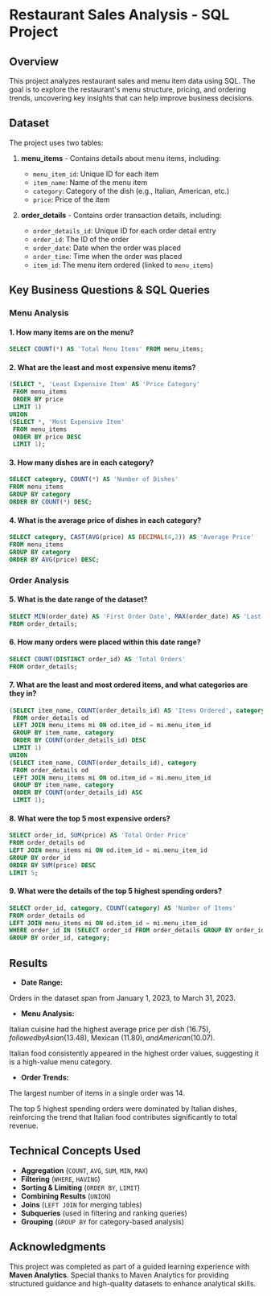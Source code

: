 # Restaurant Sales Analysis - SQL Project

## Overview

This project analyzes restaurant sales and menu item data using SQL. The goal is to explore the restaurant's menu structure, pricing, and ordering trends, uncovering key insights that can help improve business decisions.

## Dataset

The project uses two tables:

1. **menu_items** - Contains details about menu items, including:
   - `menu_item_id`: Unique ID for each item
   - `item_name`: Name of the menu item
   - `category`: Category of the dish (e.g., Italian, American, etc.)
   - `price`: Price of the item

2. **order_details** - Contains order transaction details, including:
   - `order_details_id`: Unique ID for each order detail entry
   - `order_id`: The ID of the order
   - `order_date`: Date when the order was placed
   - `order_time`: Time when the order was placed
   - `item_id`: The menu item ordered (linked to `menu_items`)

## Key Business Questions & SQL Queries

### **Menu Analysis**

#### 1. How many items are on the menu?

```sql
SELECT COUNT(*) AS 'Total Menu Items' FROM menu_items;
```

#### 2. What are the least and most expensive menu items?

```sql
(SELECT *, 'Least Expensive Item' AS 'Price Category'
 FROM menu_items
 ORDER BY price
 LIMIT 1)
UNION
(SELECT *, 'Most Expensive Item'
 FROM menu_items
 ORDER BY price DESC
 LIMIT 1);
```

#### 3. How many dishes are in each category?

```sql
SELECT category, COUNT(*) AS 'Number of Dishes'
FROM menu_items
GROUP BY category
ORDER BY COUNT(*) DESC;
```

#### 4. What is the average price of dishes in each category?

```sql
SELECT category, CAST(AVG(price) AS DECIMAL(4,2)) AS 'Average Price'
FROM menu_items
GROUP BY category
ORDER BY AVG(price) DESC;
```

### **Order Analysis**

#### 5. What is the date range of the dataset?

```sql
SELECT MIN(order_date) AS 'First Order Date', MAX(order_date) AS 'Last Order Date'
FROM order_details;
```

#### 6. How many orders were placed within this date range?

```sql
SELECT COUNT(DISTINCT order_id) AS 'Total Orders'
FROM order_details;
```

#### 7. What are the least and most ordered items, and what categories are they in?

```sql
(SELECT item_name, COUNT(order_details_id) AS 'Items Ordered', category
 FROM order_details od
 LEFT JOIN menu_items mi ON od.item_id = mi.menu_item_id
 GROUP BY item_name, category
 ORDER BY COUNT(order_details_id) DESC
 LIMIT 1)
UNION
(SELECT item_name, COUNT(order_details_id), category
 FROM order_details od
 LEFT JOIN menu_items mi ON od.item_id = mi.menu_item_id
 GROUP BY item_name, category
 ORDER BY COUNT(order_details_id) ASC
 LIMIT 1);
```

#### 8. What were the top 5 most expensive orders?

```sql
SELECT order_id, SUM(price) AS 'Total Order Price'
FROM order_details od
LEFT JOIN menu_items mi ON od.item_id = mi.menu_item_id
GROUP BY order_id
ORDER BY SUM(price) DESC
LIMIT 5;
```

#### 9. What were the details of the top 5 highest spending orders?

```sql
SELECT order_id, category, COUNT(category) AS 'Number of Items'
FROM order_details od
LEFT JOIN menu_items mi ON od.item_id = mi.menu_item_id
WHERE order_id IN (SELECT order_id FROM order_details GROUP BY order_id ORDER BY SUM(price) DESC LIMIT 5)
GROUP BY order_id, category;
```

## Results

- **Date Range:**

Orders in the dataset span from January 1, 2023, to March 31, 2023.

- **Menu Analysis:**

Italian cuisine had the highest average price per dish ($16.75), followed by Asian ($13.48), Mexican ($11.80), and American ($10.07).

Italian food consistently appeared in the highest order values, suggesting it is a high-value menu category.

- **Order Trends:**

The largest number of items in a single order was 14.

The top 5 highest spending orders were dominated by Italian dishes, reinforcing the trend that Italian food contributes significantly to total revenue.

## Technical Concepts Used

- **Aggregation** (`COUNT`, `AVG`, `SUM`, `MIN`, `MAX`)
- **Filtering** (`WHERE`, `HAVING`)
- **Sorting & Limiting** (`ORDER BY`, `LIMIT`)
- **Combining Results** (`UNION`)
- **Joins** (`LEFT JOIN` for merging tables)
- **Subqueries** (used in filtering and ranking queries)
- **Grouping** (`GROUP BY` for category-based analysis)

## Acknowledgments

This project was completed as part of a guided learning experience with **Maven Analytics**. Special thanks to Maven Analytics for providing structured guidance and high-quality datasets to enhance analytical skills.
